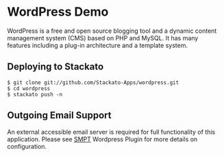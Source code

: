 # WordPress Demo

WordPress is a free and open source blogging tool and a dynamic content management system (CMS) based on PHP and MySQL. It has many features including a plug-in architecture and a template system. 

## Deploying to Stackato

    $ git clone git://github.com/Stackato-Apps/wordpress.git
    $ cd wordpress
    $ stackato push -n
    
## Outgoing Email Support

An external accessible email server is required for full functionality 
of this application. Please see [SMPT](http://wordpress.org/extend/plugins/smtp/) 
Wordpress Plugin for more details on configuration.
